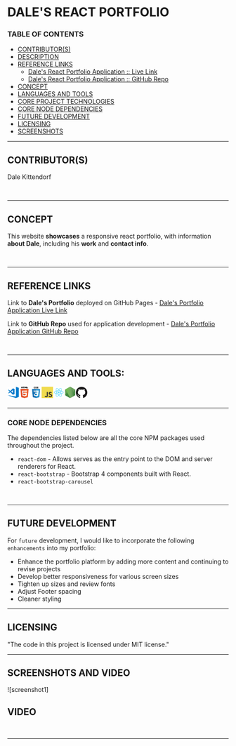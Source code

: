 # DALE'S REACT PORTFOLIO

### TABLE OF CONTENTS

- [CONTRIBUTOR(S)](#CONTRIBUTOR(S))
- [DESCRIPTION](#DESCRIPTION)
- [REFERENCE LINKS](#REFERENCE-LINKS)
  - [Dale's React Portfolio Application :: Live Link](https://drkittendorf.github.io/portfolio/)
  - [Dale's React Portfolio Application :: GitHub Repo](https://github.com/drkittendorf/portfolio)
- [CONCEPT](#CONCEPT)
- [LANGUAGES AND TOOLS](#LANGUAGES-AND-TOOLS)
- [CORE PROJECT TECHNOLOGIES](#CORE-PROJECT-TECHNOLOGIES)
- [CORE NODE DEPENDENCIES](#CORE-NODE-DEPENDENCIES)
- [FUTURE DEVELOPMENT](#FUTURE-DEVELOPMENT)
- [LICENSING](#LICENSING)
- [SCREENSHOTS](#SCREENSHOTS-AND-VIDEO)

---
## CONTRIBUTOR(S)
Dale Kittendorf

<br>

---

## CONCEPT

This website **showcases** a responsive react portfolio, with information **about Dale**, including his **work** and **contact info**.

<br>

---

## REFERENCE LINKS

Link to **Dale's Portfolio** deployed on GitHub Pages - [Dale's Portfolio Application Live Link](https://drkittendorf.github.io/portfolio/)

Link to **GitHub Repo** used for application development - [Dale's Portfolio Application GitHub Repo](https://github.com/drkittendorf/portfolio)

<br>

---

## LANGUAGES AND TOOLS:
<img align="left" alt="Visual Studio Code" width="26px" src="https://raw.githubusercontent.com/github/explore/80688e429a7d4ef2fca1e82350fe8e3517d3494d/topics/visual-studio-code/visual-studio-code.png" />
<img align="left" alt="HTML5" width="26px" src="https://raw.githubusercontent.com/github/explore/80688e429a7d4ef2fca1e82350fe8e3517d3494d/topics/html/html.png" />
<img align="left" alt="CSS3" width="26px" src="https://raw.githubusercontent.com/github/explore/80688e429a7d4ef2fca1e82350fe8e3517d3494d/topics/css/css.png" />
<img align="left" alt="JavaScript" width="26px" src="https://raw.githubusercontent.com/github/explore/80688e429a7d4ef2fca1e82350fe8e3517d3494d/topics/javascript/javascript.png" />
<img align="left" alt="React" width="26px" src="https://raw.githubusercontent.com/github/explore/80688e429a7d4ef2fca1e82350fe8e3517d3494d/topics/react/react.png" />
<img align="left" alt="Node.js" width="26px" src="https://raw.githubusercontent.com/github/explore/80688e429a7d4ef2fca1e82350fe8e3517d3494d/topics/nodejs/nodejs.png" />
<img align="left" alt="GitHub" width="26px" src="https://raw.githubusercontent.com/github/explore/78df643247d429f6cc873026c0622819ad797942/topics/github/github.png" />

<br>
<br>

---

### CORE NODE DEPENDENCIES

The dependencies listed below are all the core NPM packages used throughout the project.

- `react-dom` - Allows serves as the entry point to the DOM and server renderers for React.
- `react-bootstrap` - Bootstrap 4 components built with React.
- `react-bootstrap-carousel`

<br>

---

## FUTURE DEVELOPMENT

For `future` development, I would like to incorporate the following `enhancements` into my portfolio:

- Enhance the portfolio platform by adding more content and continuing to revise projects
- Develop better responsiveness for various screen sizes
- Tighten up sizes and review fonts
- Adjust Footer spacing
- Cleaner styling

---


## LICENSING

"The code in this project is licensed under MIT license."

---

## SCREENSHOTS AND VIDEO
  ![screenshot1] 

## VIDEO
<br>

---